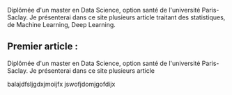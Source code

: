
 Diplômée d'un master en Data Science, option santé de l'université Paris-Saclay. Je présenterai dans ce site plusieurs article traitant des statistiques, de Machine Learning, Deep Learning.


## Premier article :
 
 Diplômée d'un master en Data Science, option santé de l'université Paris-Saclay. Je présenterai dans ce site plusieurs article

balajdfsljgdxjmoijfx jswofjdomjgofdijx
